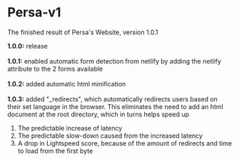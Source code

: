 # Persa-v1
The finished result of Persa's Website, version 1.0.1

**1.0.0:** release <br>
<br>
__1.0.1:__ enabled automatic form detection from netlify by adding the netlify attribute to the 2 forms available <br>
<br>
__1.0.2:__ added automatic html minification <br>
<br>
__1.0.3:__ added "_redirects", which automatically redirects users based on their set language in the browser. This eliminates the need to add an html document at the root directory, which in turns helps speed up 
<ol>
  <li>The predictable increase of latency</li>
  <li>The predictable slow-down caused from the increased latency</li>
  <li>A drop in Lightspeed score, because of the amount of redirects and time to load from the first byte</li>
</ol> <br>
<br>
